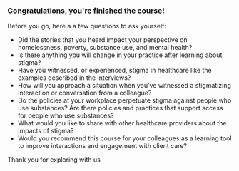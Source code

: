 ### Congratulations, you're finished the course!

Before you go, here a a few questions to ask yourself:

-	Did the stories that you heard impact your perspective on homelessness, poverty, substance use, and mental health?
-	Is there anything you will change in your practice after learning about stigma?
-	Have you witnessed, or experienced, stigma in healthcare like the examples described in the interviews?
-	How will you approach a situation when you’ve witnessed a stigmatizing interaction or conversation from a colleague?
-	Do the policies at your workplace perpetuate stigma against people who use substances? Are there policies and practices that support access for people who use substances?
-	What would you like to share with other healthcare providers about the impacts of stigma?
-	Would you recommend this course for your colleagues as a learning tool to improve interactions and engagement with client care?

Thank you for exploring with us